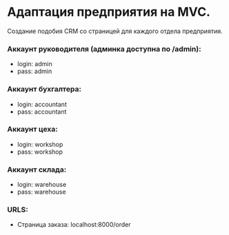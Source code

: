 # Адаптация предприятия на MVC.
Создание подобия CRM со страницей для каждого отдела предприятия.

### Аккаунт руководителя (админка доступна по /admin):
- login: admin
- pass: admin

### Аккаунт бухгалтера:
- login: accountant
- pass: accountant

### Аккаунт цеха:
- login: workshop
- pass: workshop

### Аккаунт склада:
- login: warehouse
- pass: warehouse

### URLS:
- Страница заказа: localhost:8000/order